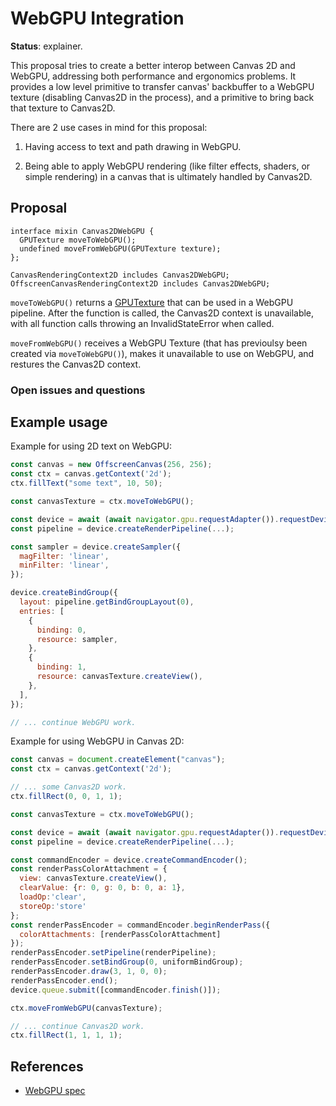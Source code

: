 WebGPU Integration
=======
**Status**: explainer.

This proposal tries to create a better interop between Canvas 2D and WebGPU, addressing both performance and ergonomics problems. It provides a low level primitive to transfer canvas' backbuffer to a WebGPU texture (disabling Canvas2D in the process), and a primitive to bring back that texture to Canvas2D.

There are 2 use cases in mind for this proposal:

1. Having access to text and path drawing in WebGPU.

2. Being able to apply WebGPU rendering (like filter effects, shaders, or simple rendering) in a canvas that is ultimately handled by Canvas2D.


Proposal
--------

```webidl
interface mixin Canvas2DWebGPU {
  GPUTexture moveToWebGPU();
  undefined moveFromWebGPU(GPUTexture texture);
};

CanvasRenderingContext2D includes Canvas2DWebGPU;
OffscreenCanvasRenderingContext2D includes Canvas2DWebGPU;
```

`moveToWebGPU()` returns a [GPUTexture](https://gpuweb.github.io/gpuweb/#gputexture) that can be used in a WebGPU pipeline. After the function is called, the Canvas2D context is unavailable, with all function calls throwing an InvalidStateError when called.

`moveFromWebGPU()` receives a WebGPU Texture (that has previoulsy been created via `moveToWebGPU()`), makes it unavailable to use on WebGPU, and restures the Canvas2D context.

### Open issues and questions


Example usage
-------------


Example for using 2D text on WebGPU:

```js
const canvas = new OffscreenCanvas(256, 256);
const ctx = canvas.getContext('2d');
ctx.fillText("some text", 10, 50);

const canvasTexture = ctx.moveToWebGPU();

const device = await (await navigator.gpu.requestAdapter()).requestDevice();
const pipeline = device.createRenderPipeline(...);

const sampler = device.createSampler({
  magFilter: 'linear',
  minFilter: 'linear',
});

device.createBindGroup({
  layout: pipeline.getBindGroupLayout(0),
  entries: [
    {
      binding: 0,
      resource: sampler,
    },
    {
      binding: 1,
      resource: canvasTexture.createView(),
    },
  ],
});

// ... continue WebGPU work.
```

Example for using WebGPU in Canvas 2D:

```js
const canvas = document.createElement("canvas");
const ctx = canvas.getContext('2d');

// ... some Canvas2D work.
ctx.fillRect(0, 0, 1, 1);

const canvasTexture = ctx.moveToWebGPU();

const device = await (await navigator.gpu.requestAdapter()).requestDevice();
const pipeline = device.createRenderPipeline(...);

const commandEncoder = device.createCommandEncoder();
const renderPassColorAttachment = {
  view: canvasTexture.createView(),
  clearValue: {r: 0, g: 0, b: 0, a: 1},
  loadOp:'clear',
  storeOp:'store'
};
const renderPassEncoder = commandEncoder.beginRenderPass({
  colorAttachments: [renderPassColorAttachment]
});
renderPassEncoder.setPipeline(renderPipeline);
renderPassEncoder.setBindGroup(0, uniformBindGroup);
renderPassEncoder.draw(3, 1, 0, 0);
renderPassEncoder.end();
device.queue.submit([commandEncoder.finish()]);

ctx.moveFromWebGPU(canvasTexture);

// ... continue Canvas2D work.
ctx.fillRect(1, 1, 1, 1);
```


References
----------

- [WebGPU spec](https://gpuweb.github.io/gpuweb)
